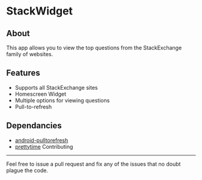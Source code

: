 StackWidget
===
About
---
This app allows you to view the top questions from the StackExchange family of websites. 

Features
---
- Supports all StackExchange sites
- Homescreen Widget
- Multiple options for viewing questions
- Pull-to-refresh

Dependancies
---
- [android-pulltorefresh](https://github.com/johannilsson/android-pulltorefresh)
- [prettytime](http://ocpsoft.com/prettytime/)
Contributing
---
Feel free to issue a pull request and fix any of the issues that no doubt plague the code.
